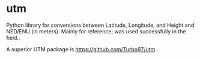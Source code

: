 # utm
Python library for conversions between Latitude, Longitude, and Height and NED/ENU (in meters). Mainly for reference; was used successfully in the field..

A superior UTM package is https://github.com/Turbo87/utm . 
